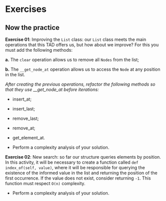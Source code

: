 # Exercises

## Now the practice

**Exercise 01**:
Improving the `List` class: our `List` class meets the main operations that this TAD offers us, but how about we improve? For this you must add the following methods:

**a.** The `clear` operation allows us to remove all `Nodes` from the list;

**b.** The `__get_node_at` operation allows us to access the `Node` at any position in the list.

*After creating the previous operations, refactor the following methods so that they use __get_node_at before iterations:*

- insert_at;
- insert_last;
- remove_last;
- remove_at;
- get_element_at.

- Perform a complexity analysis of your solution.


**Exercise 02**:
New search: so far our structure queries elements by position. In this activity, it will be necessary to create a function called `def index_of(self, value)`, where it will be responsible for querying the existence of the informed value in the list and returning the position of the first occurrence. If the value does not exist, consider returning `-1`. This function must respect `O(n)` complexity.

- Perform a complexity analysis of your solution.
